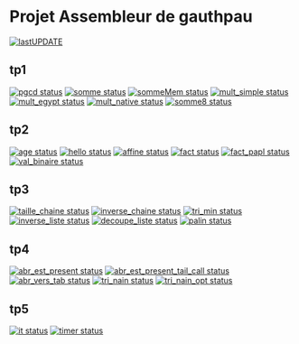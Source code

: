 # Projet Assembleur de gauthpau

[![ lastUPDATE](https://CEP_Deploy.pages.ensimag.fr/CEP_TP_G2_2021_2022/EvalEP/gauthpau_eval/lastupdate.svg)](https://CEP_Deploy.pages.ensimag.fr/CEP_TP_G2_2021_2022/EvalEP/gauthpau_eval/0_lastupdate.log)

## tp1

[![pgcd status](https://CEP_Deploy.pages.ensimag.fr/CEP_TP_G2_2021_2022/EvalEP/gauthpau_eval/pgcd.svg)](https://CEP_Deploy.pages.ensimag.fr/CEP_TP_G2_2021_2022/EvalEP/gauthpau_eval/pgcd.log)
[![somme status](https://CEP_Deploy.pages.ensimag.fr/CEP_TP_G2_2021_2022/EvalEP/gauthpau_eval/somme.svg)](https://CEP_Deploy.pages.ensimag.fr/CEP_TP_G2_2021_2022/EvalEP/gauthpau_eval/somme.log)
[![sommeMem status](https://CEP_Deploy.pages.ensimag.fr/CEP_TP_G2_2021_2022/EvalEP/gauthpau_eval/sommeMem.svg)](https://CEP_Deploy.pages.ensimag.fr/CEP_TP_G2_2021_2022/EvalEP/gauthpau_eval/sommeMem.log)
[![mult_simple status](https://CEP_Deploy.pages.ensimag.fr/CEP_TP_G2_2021_2022/EvalEP/gauthpau_eval/mult_simple.svg)](https://CEP_Deploy.pages.ensimag.fr/CEP_TP_G2_2021_2022/EvalEP/gauthpau_eval/mult_simple.log)
[![mult_egypt status](https://CEP_Deploy.pages.ensimag.fr/CEP_TP_G2_2021_2022/EvalEP/gauthpau_eval/mult_egypt.svg)](https://CEP_Deploy.pages.ensimag.fr/CEP_TP_G2_2021_2022/EvalEP/gauthpau_eval/mult_egypt.log)
[![mult_native status](https://CEP_Deploy.pages.ensimag.fr/CEP_TP_G2_2021_2022/EvalEP/gauthpau_eval/mult_native.svg)](https://CEP_Deploy.pages.ensimag.fr/CEP_TP_G2_2021_2022/EvalEP/gauthpau_eval/mult_native.log)
[![somme8 status](https://CEP_Deploy.pages.ensimag.fr/CEP_TP_G2_2021_2022/EvalEP/gauthpau_eval/somme8.svg)](https://CEP_Deploy.pages.ensimag.fr/CEP_TP_G2_2021_2022/EvalEP/gauthpau_eval/somme8.log)

## tp2

[![age status](https://CEP_Deploy.pages.ensimag.fr/CEP_TP_G2_2021_2022/EvalEP/gauthpau_eval/age.svg)](https://CEP_Deploy.pages.ensimag.fr/CEP_TP_G2_2021_2022/EvalEP/gauthpau_eval/age.log)
[![hello status](https://CEP_Deploy.pages.ensimag.fr/CEP_TP_G2_2021_2022/EvalEP/gauthpau_eval/hello.svg)](https://CEP_Deploy.pages.ensimag.fr/CEP_TP_G2_2021_2022/EvalEP/gauthpau_eval/hello.log)
[![affine status](https://CEP_Deploy.pages.ensimag.fr/CEP_TP_G2_2021_2022/EvalEP/gauthpau_eval/affine.svg)](https://CEP_Deploy.pages.ensimag.fr/CEP_TP_G2_2021_2022/EvalEP/gauthpau_eval/affine.log)
[![fact status](https://CEP_Deploy.pages.ensimag.fr/CEP_TP_G2_2021_2022/EvalEP/gauthpau_eval/fact.svg)](https://CEP_Deploy.pages.ensimag.fr/CEP_TP_G2_2021_2022/EvalEP/gauthpau_eval/fact.log)
[![fact_papl status](https://CEP_Deploy.pages.ensimag.fr/CEP_TP_G2_2021_2022/EvalEP/gauthpau_eval/fact_papl.svg)](https://CEP_Deploy.pages.ensimag.fr/CEP_TP_G2_2021_2022/EvalEP/gauthpau_eval/fact_papl.log)
[![val_binaire status](https://CEP_Deploy.pages.ensimag.fr/CEP_TP_G2_2021_2022/EvalEP/gauthpau_eval/val_binaire.svg)](https://CEP_Deploy.pages.ensimag.fr/CEP_TP_G2_2021_2022/EvalEP/gauthpau_eval/val_binaire.log)

## tp3

[![taille_chaine status](https://CEP_Deploy.pages.ensimag.fr/CEP_TP_G2_2021_2022/EvalEP/gauthpau_eval/taille_chaine.svg)](https://CEP_Deploy.pages.ensimag.fr/CEP_TP_G2_2021_2022/EvalEP/gauthpau_eval/taille_chaine.log)
[![inverse_chaine status](https://CEP_Deploy.pages.ensimag.fr/CEP_TP_G2_2021_2022/EvalEP/gauthpau_eval/inverse_chaine.svg)](https://CEP_Deploy.pages.ensimag.fr/CEP_TP_G2_2021_2022/EvalEP/gauthpau_eval/inverse_chaine.log)
[![tri_min status](https://CEP_Deploy.pages.ensimag.fr/CEP_TP_G2_2021_2022/EvalEP/gauthpau_eval/tri_min.svg)](https://CEP_Deploy.pages.ensimag.fr/CEP_TP_G2_2021_2022/EvalEP/gauthpau_eval/tri_min.log)
[![inverse_liste status](https://CEP_Deploy.pages.ensimag.fr/CEP_TP_G2_2021_2022/EvalEP/gauthpau_eval/inverse_liste.svg)](https://CEP_Deploy.pages.ensimag.fr/CEP_TP_G2_2021_2022/EvalEP/gauthpau_eval/inverse_liste.log)
[![decoupe_liste status](https://CEP_Deploy.pages.ensimag.fr/CEP_TP_G2_2021_2022/EvalEP/gauthpau_eval/decoupe_liste.svg)](https://CEP_Deploy.pages.ensimag.fr/CEP_TP_G2_2021_2022/EvalEP/gauthpau_eval/decoupe_liste.log)
[![palin status](https://CEP_Deploy.pages.ensimag.fr/CEP_TP_G2_2021_2022/EvalEP/gauthpau_eval/palin.svg)](https://CEP_Deploy.pages.ensimag.fr/CEP_TP_G2_2021_2022/EvalEP/gauthpau_eval/palin.log)

## tp4

[![abr_est_present status](https://CEP_Deploy.pages.ensimag.fr/CEP_TP_G2_2021_2022/EvalEP/gauthpau_eval/abr_est_present.svg)](https://CEP_Deploy.pages.ensimag.fr/CEP_TP_G2_2021_2022/EvalEP/gauthpau_eval/abr_est_present.log)
[![abr_est_present_tail_call status](https://CEP_Deploy.pages.ensimag.fr/CEP_TP_G2_2021_2022/EvalEP/gauthpau_eval/abr_est_present_tail_call.svg)](https://CEP_Deploy.pages.ensimag.fr/CEP_TP_G2_2021_2022/EvalEP/gauthpau_eval/abr_est_present_tail_call.log)
[![abr_vers_tab status](https://CEP_Deploy.pages.ensimag.fr/CEP_TP_G2_2021_2022/EvalEP/gauthpau_eval/abr_vers_tab.svg)](https://CEP_Deploy.pages.ensimag.fr/CEP_TP_G2_2021_2022/EvalEP/gauthpau_eval/abr_vers_tab.log)
[![tri_nain status](https://CEP_Deploy.pages.ensimag.fr/CEP_TP_G2_2021_2022/EvalEP/gauthpau_eval/tri_nain.svg)](https://CEP_Deploy.pages.ensimag.fr/CEP_TP_G2_2021_2022/EvalEP/gauthpau_eval/tri_nain.log)
[![tri_nain_opt status](https://CEP_Deploy.pages.ensimag.fr/CEP_TP_G2_2021_2022/EvalEP/gauthpau_eval/tri_nain_opt.svg)](https://CEP_Deploy.pages.ensimag.fr/CEP_TP_G2_2021_2022/EvalEP/gauthpau_eval/tri_nain_opt.log)

## tp5

[![it status](https://CEP_Deploy.pages.ensimag.fr/CEP_TP_G2_2021_2022/EvalEP/gauthpau_eval/it.svg)](https://CEP_Deploy.pages.ensimag.fr/CEP_TP_G2_2021_2022/EvalEP/gauthpau_eval/it.log)
[![timer status](https://CEP_Deploy.pages.ensimag.fr/CEP_TP_G2_2021_2022/EvalEP/gauthpau_eval/timer.svg)](https://CEP_Deploy.pages.ensimag.fr/CEP_TP_G2_2021_2022/EvalEP/gauthpau_eval/timer.log)

